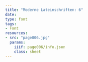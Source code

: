 ```yaml
---
title: "Moderne Lateinschriften: 6"
date:
type: font
tags:
- Font
resources:
- src: "page006.jpg"
  params:
    iiif: page006/info.json
    class: sheet
---
```

